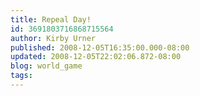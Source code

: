 ```yaml
---
title: Repeal Day!
id: 3691803716868715564
author: Kirby Urner
published: 2008-12-05T16:35:00.000-08:00
updated: 2008-12-05T22:02:06.872-08:00
blog: world_game
tags: 
---
```


